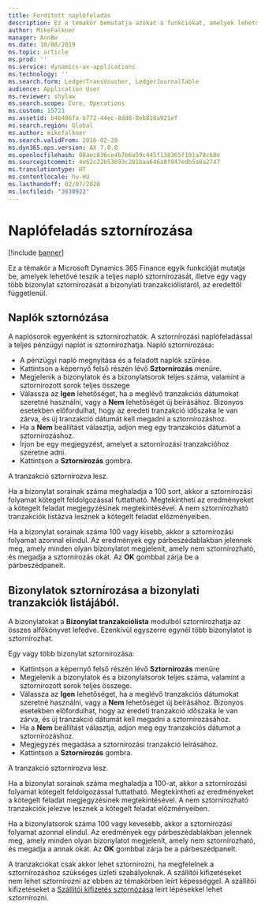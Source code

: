 ```yaml
---
title: Fordított naplófeladás
description: Ez a témakör bemutatja azokat a funkciókat, amelyek lehetővé teszik a bizonylatok sztornírozását a bizonylati tranzakciólistáról vagy a pénzügyi naplókból.
author: MikeFalkner
manager: AnnBe
ms.date: 10/08/2019
ms.topic: article
ms.prod: ''
ms.service: dynamics-ax-applications
ms.technology: ''
ms.search.form: LedgerTransVoucher, LedgerJournalTable
audience: Application User
ms.reviewer: shylaw
ms.search.scope: Core, Operations
ms.custom: 15721
ms.assetid: b4b406fa-b772-44ec-8dd8-8eb818a921ef
ms.search.region: Global
ms.author: mikefalkner
ms.search.validFrom: 2016-02-28
ms.dyn365.ops.version: AX 7.0.0
ms.openlocfilehash: 08aec836ce4b7b6a59c445f138365f101a78c68e
ms.sourcegitcommit: 4e62c22b53693c201baa646a8f047edb5a0a2747
ms.translationtype: HT
ms.contentlocale: hu-HU
ms.lasthandoff: 02/07/2020
ms.locfileid: "3030922"
---
```

# <a name="reverse-journal-posting"></a>Naplófeladás sztornírozása

[!include [banner](../includes/banner.md)]

Ez a témakör a Microsoft Dynamics 365 Finance egyik funkcióját mutatja be, amelyek lehetővé teszik a teljes napló sztornírozását, illetve egy vagy több bizonylat sztornírozását a bizonylati tranzakciólistáról, az eredettől függetlenül. 

## <a name="reversing-journals"></a>Naplók sztornózása

A naplósorok egyenként is sztornírozhatók. A sztornírozási naplófeladással a teljes pénzügyi naplót is sztornírozhatja. Napló sztornírozása: 

- A pénzügyi napló megnyitása és a feladott naplók szűrése.
- Kattintson a képernyő felső részén lévő **Sztornírozás** menüre.
- Megjelenik a bizonylatok és a bizonylatsorok teljes száma, valamint a sztornírozott sorok teljes összege
- Válassza az **Igen** lehetőséget, ha a meglévő tranzakciós dátumokat szeretné használni, vagy a **Nem** lehetőséget új beírásához. Bizonyos esetekben előfordulhat, hogy az eredeti tranzakció időszaka le van zárva, és új tranzakció dátumát kell megadni a sztornírozáshoz.
- Ha a **Nem** beállítást választja, adjon meg egy tranzakciós dátumot a sztornírozáshoz. 
- Írjon be egy megjegyzést, amelyet a sztornírozási tranzakcióhoz szeretne adni.
- Kattintson a **Sztornírozás** gombra.

A tranzakció sztornírozva lesz. 

Ha a bizonylat sorainak száma meghaladja a 100 sort, akkor a sztornírozási folyamat kötegelt feldolgozással futtatható. Megtekintheti az eredményeket a kötegelt feladat megjegyzésinek megtekintésével. A nem sztornírozható tranzakciók listázva lesznek a kötegelt feladat előzményeiben.

Ha a bizonylat sorainak száma 100 vagy kisebb, akkor a sztornírozási folyamat azonnal elindul. Az eredmények egy párbeszédablakban jelennek meg, amely minden olyan bizonylatot megjelenít, amely nem sztornírozható, és megadja a sztornírozás okát. Az **OK** gombbal zárja be a párbeszédpanelt.

## <a name="reversing-vouchers-from-the-voucher-transaction-list"></a>Bizonylatok sztornírozása a bizonylati tranzakciók listájából. 

A bizonylatokat a **Bizonylat tranzakciólista** modulból sztornírozhatja az összes alfőkönyvet lefedve. Ezenkívül egyszerre egynél több bizonylatot is sztornírozhat. 

Egy vagy több bizonylat sztornírozása: 

- Kattintson a képernyő felső részén lévő **Sztornírozás** menüre
- Megjelenik a bizonylatok és a bizonylatsorok teljes száma, valamint a sztornírozott sorok teljes összege.
- Válassza az **Igen** lehetőséget, ha a meglévő tranzakciós dátumokat szeretné használni, vagy a **Nem** lehetőséget új beírásához. Bizonyos esetekben előfordulhat, hogy az eredeti tranzakció időszaka le van zárva, és új tranzakció dátumát kell megadni a sztornírozásához.
- Ha a **Nem** beállítást választja, adjon meg egy tranzakciós dátumot a sztornírozáshoz. 
- Megjegyzés megadása a sztornírozási tranzakció leírásához.
- Kattintson a **Sztornírozás** gombra.

A tranzakció sztornírozva lesz. 

Ha a bizonylat sorainak száma meghaladja a 100-at, akkor a sztornírozási folyamat kötegelt feldolgozással futtatható. Megtekintheti az eredményeket a kötegelt feladat megjegyzésinek megtekintésével. A nem sztornírozható tranzakciók jelezve lesznek a kötegelt feladat előzményeiben.

Ha a bizonylatsorok száma 100 vagy kevesebb, akkor a sztornírozási folyamat azonnal elindul. Az eredmények egy párbeszédablakban jelennek meg, amely minden olyan bizonylatot megjelenít, amely nem sztornírozható, és megadja a annak okát. Az **OK** gombbal zárja be a párbeszédpanelt.

A tranzakciókat csak akkor lehet sztornírozni, ha megfelelnek a sztornírozáshoz szükséges üzleti szabályoknak. A szállítói kifizetéseket nem lehet sztornírozni az ebben az témakörben leírt képességgel. A szállítói kifizetéseket a [Szállítói kifizetés sztornózása](https://docs.microsoft.com/dynamics365/finance/accounts-payable/reverse-vendor-payment) leírt lépésekkel lehet sztornírozni.

